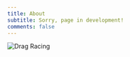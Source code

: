 ```yaml
---
title: About
subtitle: Sorry, page in development!
comments: false
---
```


<!-- @Daniel -->
![Drag Racing](../../img/404-error.png)